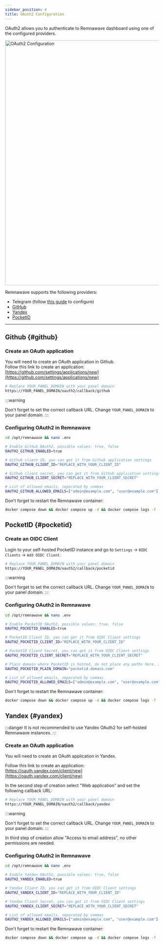 ```yaml
---
sidebar_position: 4
title: OAuth2 Configuration
---
```


OAuth2 allows you to authenticate to Remnawave dashboard using one of the configured providers.

<div style={{ display: 'flex', justifyContent: 'center' }}>
  <img src="/features/oauth2/oauth2-providers.webp" alt="OAuth2 Configuration" width="800" style={{ borderRadius: '8px' }} />
</div>

Remnawave supports the following providers:

- Telegram (follow [this guide](./telegram-oauth.md) to configure)
- [GitHub](#github)
- [Yandex](#yandex)
- [PocketID](#pocketid)

---

## Github {#github}

### Create an OAuth application

You will need to create an OAuth application in Github.  
Follow this link to create an application: [https://github.com/settings/applications/new](https://github.com/settings/applications/new)

```bash title="Authorization callback URL"
# Replace YOUR_PANEL_DOMAIN with your panel domain
https://YOUR_PANEL_DOMAIN/oauth2/callback/github
```

:::warning

Don't forget to set the correct callback URL. Change `YOUR_PANEL_DOMAIN` to your panel domain.
:::

### Configuring OAuth2 in Remnawave

```bash title="Editing .env file"
cd /opt/remnawave && nano .env
```

```bash title=".env configuration"
# Enable Github OAuth2, possible values: true, false
OAUTH2_GITHUB_ENABLED=true

# Github client ID, you can get it from Github application settings
OAUTH2_GITHUB_CLIENT_ID="REPLACE_WITH_YOUR_CLIENT_ID"

# Github client secret, you can get it from Github application settings
OAUTH2_GITHUB_CLIENT_SECRET="REPLACE_WITH_YOUR_CLIENT_SECRET"

# List of allowed emails, separated by commas
OAUTH2_GITHUB_ALLOWED_EMAILS=["admin@example.com", "user@example.com"]
```

Don't forget to restart the Remnawave container:

```bash
docker compose down && docker compose up -d && docker compose logs -f -t
```

## PocketID {#pocketid}

### Create an OIDC Client

Login to your self-hosted PocketID instance and go to `Settings` → `OIDC Clients` → `Add OIDC Client`.

```bash title="Authorization callback URL"
# Replace YOUR_PANEL_DOMAIN with your panel domain
https://YOUR_PANEL_DOMAIN/oauth2/callback/pocketid
```

:::warning

Don't forget to set the correct callback URL. Change `YOUR_PANEL_DOMAIN` to your panel domain.
:::

### Configuring OAuth2 in Remnawave

```bash title="Editing .env file"
cd /opt/remnawave && nano .env
```

```bash title=".env configuration"
# Enable PocketID OAuth2, possible values: true, false
OAUTH2_POCKETID_ENABLED=true

# PocketID Client ID, you can get it from OIDC Client settings
OAUTH2_POCKETID_CLIENT_ID="REPLACE_WITH_YOUR_CLIENT_ID"

# PocketID Client Secret, you can get it from OIDC Client settings
OAUTH2_POCKETID_CLIENT_SECRET="REPLACE_WITH_YOUR_CLIENT_SECRET"

# Plain domain where PocketID is hosted, do not place any paths here. Just plain domain.
OAUTH2_POCKETID_PLAIN_DOMAIN="pocketid.domain.com"

# List of allowed emails, separated by commas
OAUTH2_POCKETID_ALLOWED_EMAILS=["admin@example.com", "user@example.com"]
```

Don't forget to restart the Remnawave container:

```bash
docker compose down && docker compose up -d && docker compose logs -f -t
```

## Yandex {#yandex}

:::danger
It is not recommended to use Yandex OAuth2 for self-hosted Remnawave instances.
:::

### Create an OAuth application

You will need to create an OAuth application in Yandex.

Follow this link to create an application: [https://oauth.yandex.com/client/new](https://oauth.yandex.com/client/new)

In the second step of creation select "Web application" and set the following callback URL:

```bash title="Authorization callback URL"
# Replace YOUR_PANEL_DOMAIN with your panel domain
https://YOUR_PANEL_DOMAIN/oauth2/callback/yandex
```

:::warning

Don't forget to set the correct callback URL. Change `YOUR_PANEL_DOMAIN` to your panel domain.
:::

In third step of creation allow "Access to email address", no other permissions are needed.

### Configuring OAuth2 in Remnawave

```bash title="Editing .env file"
cd /opt/remnawave && nano .env
```

```bash title=".env configuration"
# Enable Yandex OAuth2, possible values: true, false
OAUTH2_YANDEX_ENABLED=true

# Yandex Client ID, you can get it from OIDC Client settings
OAUTH2_YANDEX_CLIENT_ID="REPLACE_WITH_YOUR_CLIENT_ID"

# Yandex Client Secret, you can get it from OIDC Client settings
OAUTH2_YANDEX_CLIENT_SECRET="REPLACE_WITH_YOUR_CLIENT_SECRET"

# List of allowed emails, separated by commas
OAUTH2_YANDEX_ALLOWED_EMAILS=["admin@example.com", "user@example.com"]
```

Don't forget to restart the Remnawave container:

```bash
docker compose down && docker compose up -d && docker compose logs -f -t
```
